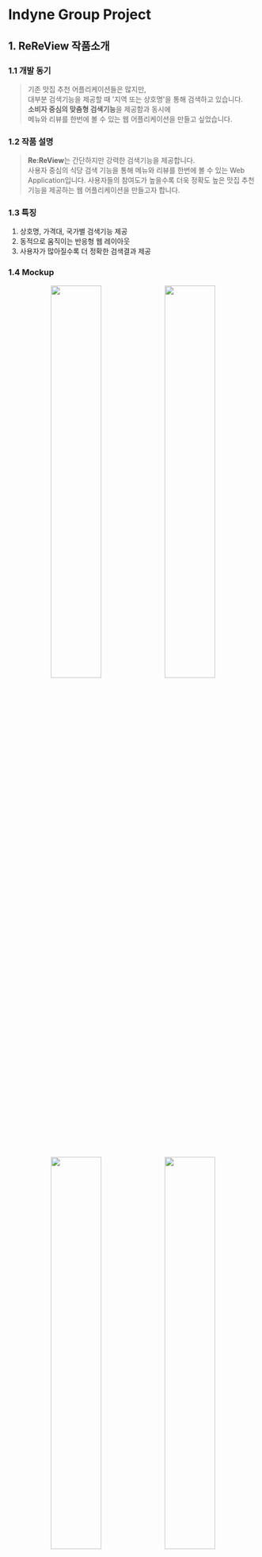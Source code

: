 # Indyne Group Project

## 1. ReReView 작품소개
### 1.1 개발 동기
> 기존 맛집 추천 어플리케이션들은 많지만,  
대부분 검색기능을 제공할 때 '지역 또는 상호명'을 통해 검색하고 있습니다.  
**소비자 중심의 맞춤형 검색기능**을 제공함과 동시에  
메뉴와 리뷰를 한번에 볼 수 있는 웹 어플리케이션을 만들고 싶었습니다.

### 1.2 작품 설명
> **Re:ReView**는 간단하지만 강력한 검색기능을 제공합니다.   
사용자 중심의 식당 검색 기능을 통해 메뉴와 리뷰를 한번에 볼 수 있는 Web Application입니다.
사용자들의 참여도가 높을수록 더욱 정확도 높은 맛집 추천 기능을 제공하는 웹 어플리케이션을 만들고자 합니다.

### 1.3 특징
1) 상호명, 가격대, 국가별 검색기능 제공
2) 동적으로 움직이는 반응형 웹 레이아웃
3) 사용자가 많아질수록 더 정확한 검색결과 제공

### 1.4 Mockup
<div align="center"> 
<img src="https://user-images.githubusercontent.com/36693355/67635240-0fb3b180-f908-11e9-9bff-28962001ff48.png" width="45%" />
<img src="https://user-images.githubusercontent.com/36693355/67635245-13dfcf00-f908-11e9-98a6-5ebc90ecb7b1.png" width="45%"  />
<img src="https://user-images.githubusercontent.com/36693355/67635257-38d44200-f908-11e9-96ee-48ef3019167e.png" width="45%" />
<img src="https://user-images.githubusercontent.com/36693355/67635260-3c67c900-f908-11e9-9867-bfb09aab1ad2.png" width="45%" />
<img src="https://user-images.githubusercontent.com/36693355/67635263-3e318c80-f908-11e9-940e-885bc4f8843a.png" width="45%" />  
</div>

### 1.5 사용 시나리오
1) 첫 화면에서 하단에 가장 인기있는 식당 목록과 최신 리뷰를 확인할 수 있습니다.
2) 상단 Search를 통해 음식점 검색 페이지로 이동합니다.
3) 상호명, 가격대, 국가별로 원하는 검색 내용을 입력하고 검색합니다.
4) 해당 레스토랑 목록의 상호명, 국가별, 평점, 영업시간, 가격대 목록을 보여줍니다.
5) 레스토랑 목록을 클릭하면 메뉴페이지로 이동합니다.
6) 메뉴와 해당 음식점의 리뷰를 확인할 수 있습니다.
7) 리뷰 작성을 원한다면 우측 상단의 Review를 통해 리뷰 페이지로 이동합니다.
8) 최신 리뷰를 확인하고 새로운 리뷰를 작성할 수 있습니다.


* * *

## 2. 주요 기술
> ### Back-End
- DataBase : SQL Sever
- Framework : ASP.NET
> ### Front-End
- View : C#, jQuery, Html, CSS
* * *

## 3. InDyne Team
> 김지혜, 고가영, 이현석, 한주원
